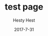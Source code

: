 ---
title: 'test page'
meta:
    id: af716d8bebec4136dcdc46f273bb7b2393930893_preview
    parentId: ""
    language: en
date: '2017-7-31'
author: 'Hesty Hest'
permalink: /preview/af716d8bebec4136dcdc46f273bb7b2393930893
layout: sectionPage
---